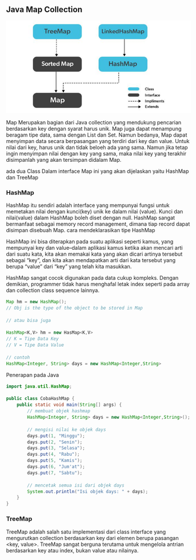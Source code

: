 ## Java Map Collection

![map hierarki](https://github.com/onowdev/RawlabsAcademy_AgusSgn/blob/main/11JavaCollectionMap/image/javamaphierarchy.jpg)

Map Merupakan bagian dari Java collection yang mendukung pencarian berdasarkan key dengan syarat harus unik. Map juga dapat menampung beragam tipe data, sama dengan List dan Set. Namun bedanya, Map dapat menyimpan data secara berpasangan yang terdiri dari key dan value. Untuk nilai dari key, harus unik dan tidak beloeh ada yang sama. Namun jika tetap ingin menyimpan nilai dengan key yang sama, maka nilai key yang terakhir disimpanlah yang akan tersimpan didalam Map.

ada dua Class Dalam interface Map ini yang akan dijelaskan yaitu HashMap dan TreeMap

### HashMap

HashMap itu sendiri adalah interface yang mempunyai fungsi untuk memetakan nilai dengan kunci(key) unik ke dalam nilai (value). Kunci dan nilai(value) dalam HashMap boleh diset dengan null. HashMap sangat bermanfaat sebagai memory record management, dimana tiap record dapat disimpan disebuah Map.
cara mendeklarasikan tipe HashMap

HashMap ini bisa diterapkan pada suatu aplikasi seperti kamus, yang mempunyai key dan value–dalam aplikasi kamus ketika akan mencari arti dari suatu kata, kita akan memakai kata yang akan dicari artinya tersebut sebagai “key”, dan kita akan mendapatkan arti dari kata tersebut yang berupa “value” dari “key” yang telah kita masukkan.

HashMap sangat cocok digunakan pada data cukup kompleks. Dengan demikian, programmer tidak harus menghafal letak index seperti pada array dan collection class sequence lainnya.


```java
Map hm = new HashMap(); 
// Obj is the type of the object to be stored in Map

// atau bisa juga

HashMap<K,V> hm = new HasMap<K,V>
// K = Tipe Data Key
// V = Tipe Data Value

// contoh
HashMap<Integer, String> days = new HashMap<Integer,String>
```

Penerapan pada Java

```java
import java.util.HashMap;

public class CobaHashMap {
    public static void main(String[] args) {
        // membuat objek hashmap
        HashMap<Integer, String> days = new HashMap<Integer,String>();
        
        // mengisi nilai ke objek days
        days.put(1, "Minggu");
        days.put(2, "Senin");
        days.put(3, "Selasa");
        days.put(4, "Rabu");
        days.put(5, "Kamis");
        days.put(6, "Jum'at");
        days.put(7, "Sabtu");
        
        // mencetak semua isi dari objek days
        System.out.println("Isi objek days: " + days);
    }
}
```

### TreeMap

TreeMap  adalah salah satu implementasi dari class interface yang mengurutkan collection berdasarkan key dari elemen berupa pasangan <key, value>. TreeMap sangat berguna terutama untuk mengelola antrian berdasarkan key atau index, bukan value atau nilainya.